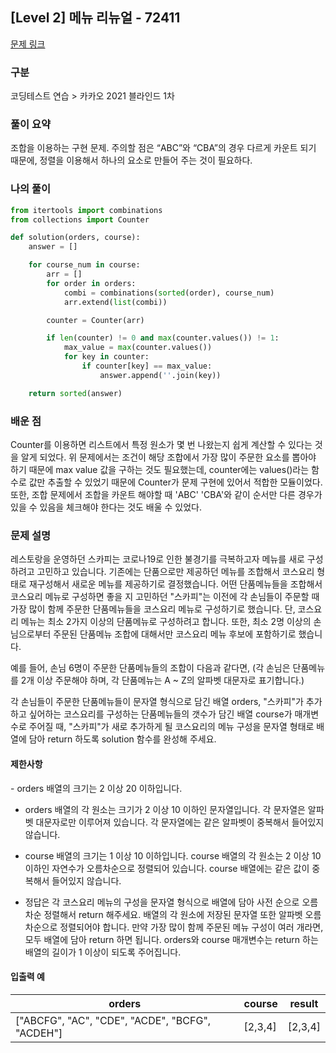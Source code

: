 ## [Level 2] 메뉴 리뉴얼 - 72411

[문제 링크](https://school.programmers.co.kr/learn/courses/30/lessons/72411)

### 구분

코딩테스트 연습 > 카카오 2021 블라인드 1차

### 풀이 요약

조합을 이용하는 구현 문제. 주의할 점은 “ABC”와 “CBA”의 경우 다르게 카운트 되기 때문에, 정렬을 이용해서 하나의 요소로 만들어 주는 것이 필요하다.

### 나의 풀이

```python
from itertools import combinations
from collections import Counter

def solution(orders, course):
    answer = []

    for course_num in course:
        arr = []
        for order in orders:
            combi = combinations(sorted(order), course_num)
            arr.extend(list(combi))

        counter = Counter(arr)

        if len(counter) != 0 and max(counter.values()) != 1:
            max_value = max(counter.values())
            for key in counter:
                if counter[key] == max_value:
                    answer.append(''.join(key))

    return sorted(answer)
```

### 배운 점

Counter를 이용하면 리스트에서 특정 원소가 몇 번 나왔는지 쉽게 계산할 수 있다는 것을 알게 되었다. 위 문제에서는 조건이 해당 조합에서 가장 많이 주문한 요소를 뽑아야 하기 때문에 max value 값을 구하는 것도 필요했는데, counter에는 values()라는 함수로 값만 추출할 수 있었기 때문에 Counter가 문제 구현에 있어서 적합한 모듈이었다. 또한, 조합 문제에서 조합을 카운트 해야할 때 'ABC' 'CBA'와 같이 순서만 다른 경우가 있을 수 있음을 체크해야 한다는 것도 배울 수 있었다.

### 문제 설명

레스토랑을 운영하던 스카피는 코로나19로 인한 불경기를 극복하고자 메뉴를 새로 구성하려고 고민하고 있습니다.
기존에는 단품으로만 제공하던 메뉴를 조합해서 코스요리 형태로 재구성해서 새로운 메뉴를 제공하기로 결정했습니다. 어떤 단품메뉴들을 조합해서 코스요리 메뉴로 구성하면 좋을 지 고민하던 "스카피"는 이전에 각 손님들이 주문할 때 가장 많이 함께 주문한 단품메뉴들을 코스요리 메뉴로 구성하기로 했습니다.
단, 코스요리 메뉴는 최소 2가지 이상의 단품메뉴로 구성하려고 합니다. 또한, 최소 2명 이상의 손님으로부터 주문된 단품메뉴 조합에 대해서만 코스요리 메뉴 후보에 포함하기로 했습니다.

예를 들어, 손님 6명이 주문한 단품메뉴들의 조합이 다음과 같다면,
(각 손님은 단품메뉴를 2개 이상 주문해야 하며, 각 단품메뉴는 A ~ Z의 알파벳 대문자로 표기합니다.)

각 손님들이 주문한 단품메뉴들이 문자열 형식으로 담긴 배열 orders, "스카피"가 추가하고 싶어하는 코스요리를 구성하는 단품메뉴들의 갯수가 담긴 배열 course가 매개변수로 주어질 때, "스카피"가 새로 추가하게 될 코스요리의 메뉴 구성을 문자열 형태로 배열에 담아 return 하도록 solution 함수를 완성해 주세요.

<h4>제한사항</h4>
- orders 배열의 크기는 2 이상 20 이하입니다.

- orders 배열의 각 원소는 크기가 2 이상 10 이하인 문자열입니다.
  각 문자열은 알파벳 대문자로만 이루어져 있습니다.
  각 문자열에는 같은 알파벳이 중복해서 들어있지 않습니다.

- course 배열의 크기는 1 이상 10 이하입니다.
  course 배열의 각 원소는 2 이상 10 이하인 자연수가 오름차순으로 정렬되어 있습니다.
  course 배열에는 같은 값이 중복해서 들어있지 않습니다.

- 정답은 각 코스요리 메뉴의 구성을 문자열 형식으로 배열에 담아 사전 순으로 오름차순 정렬해서 return 해주세요.
  배열의 각 원소에 저장된 문자열 또한 알파벳 오름차순으로 정렬되어야 합니다.
  만약 가장 많이 함께 주문된 메뉴 구성이 여러 개라면, 모두 배열에 담아 return 하면 됩니다.
  orders와 course 매개변수는 return 하는 배열의 길이가 1 이상이 되도록 주어집니다.

<h4>입출력 예</h4>
<table>
        <thead><tr>
<th>orders</th>
<th>course</th>
<th>result</th>
</tr>
</thead>
        <tbody>
<tr>
<td>["ABCFG", "AC", "CDE", "ACDE", "BCFG", "ACDEH"]</td>
<td>[2,3,4]</td>
<td>[2,3,4]</td>
</tr>
</tbody>
      </table>
